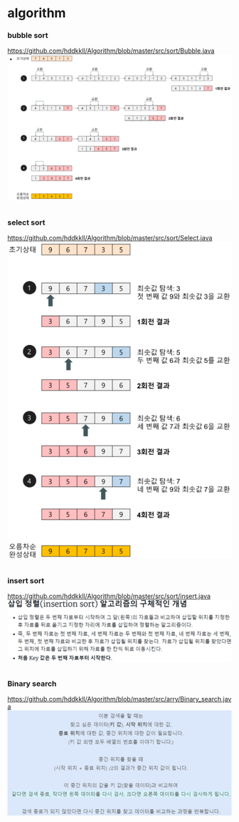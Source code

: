 # algorithm


### bubble sort
https://github.com/hddkkll/Algorithm/blob/master/src/sort/Bubble.java
![alt text](bubble.png)
```java


```
### select sort
https://github.com/hddkkll/Algorithm/blob/master/src/sort/Select.java
![alt text](select.png)
```java


```
### insert sort
https://github.com/hddkkll/Algorithm/blob/master/src/sort/insert.java
![alt text](insert.png)
```java


```
### Binary search
https://github.com/hddkkll/Algorithm/blob/master/src/arry/Binary_search.java
![alt text](binary.png)
```java


```
